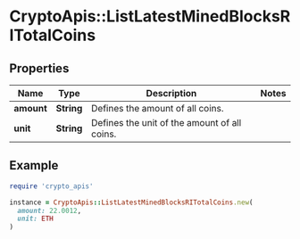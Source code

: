 # CryptoApis::ListLatestMinedBlocksRITotalCoins

## Properties

| Name | Type | Description | Notes |
| ---- | ---- | ----------- | ----- |
| **amount** | **String** | Defines the amount of all coins. |  |
| **unit** | **String** | Defines the unit of the amount of all coins. |  |

## Example

```ruby
require 'crypto_apis'

instance = CryptoApis::ListLatestMinedBlocksRITotalCoins.new(
  amount: 22.0012,
  unit: ETH
)
```

